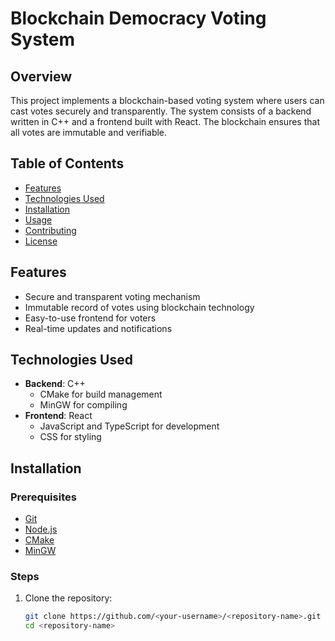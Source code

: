 # Blockchain Democracy Voting System

## Overview

This project implements a blockchain-based voting system where users can cast votes securely and transparently. The system consists of a backend written in C++ and a frontend built with React. The blockchain ensures that all votes are immutable and verifiable.

## Table of Contents

- [Features](#features)
- [Technologies Used](#technologies-used)
- [Installation](#installation)
- [Usage](#usage)
- [Contributing](#contributing)
- [License](#license)

## Features

- Secure and transparent voting mechanism
- Immutable record of votes using blockchain technology
- Easy-to-use frontend for voters
- Real-time updates and notifications

## Technologies Used

- **Backend**: C++
  - CMake for build management
  - MinGW for compiling
- **Frontend**: React
  - JavaScript and TypeScript for development
  - CSS for styling

## Installation

### Prerequisites

- [Git](https://git-scm.com/)
- [Node.js](https://nodejs.org/)
- [CMake](https://cmake.org/download/)
- [MinGW](http://www.mingw.org/)

### Steps

1. Clone the repository:

   ```bash
   git clone https://github.com/<your-username>/<repository-name>.git
   cd <repository-name>

